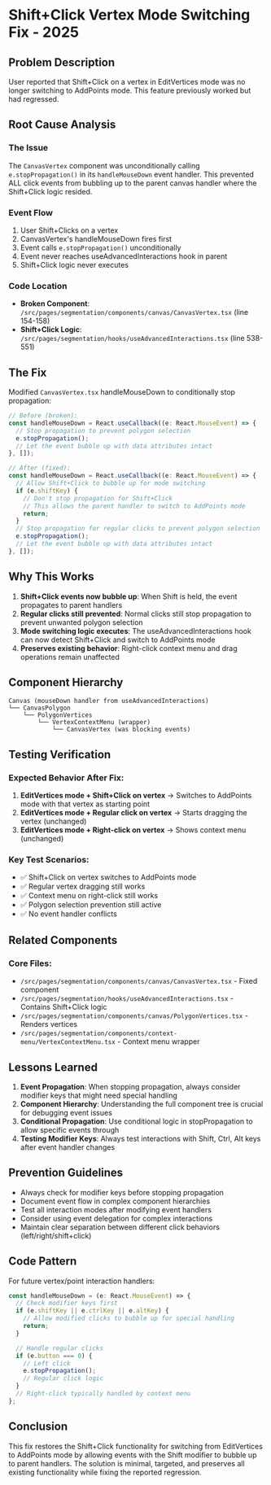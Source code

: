 # Shift+Click Vertex Mode Switching Fix - 2025

## Problem Description

User reported that Shift+Click on a vertex in EditVertices mode was no longer switching to AddPoints mode. This feature previously worked but had regressed.

## Root Cause Analysis

### The Issue

The `CanvasVertex` component was unconditionally calling `e.stopPropagation()` in its `handleMouseDown` event handler. This prevented ALL click events from bubbling up to the parent canvas handler where the Shift+Click logic resided.

### Event Flow

1. User Shift+Clicks on a vertex
2. CanvasVertex's handleMouseDown fires first
3. Event calls `e.stopPropagation()` unconditionally
4. Event never reaches useAdvancedInteractions hook in parent
5. Shift+Click logic never executes

### Code Location

- **Broken Component**: `/src/pages/segmentation/components/canvas/CanvasVertex.tsx` (line 154-158)
- **Shift+Click Logic**: `/src/pages/segmentation/hooks/useAdvancedInteractions.tsx` (line 538-551)

## The Fix

Modified `CanvasVertex.tsx` handleMouseDown to conditionally stop propagation:

```typescript
// Before (broken):
const handleMouseDown = React.useCallback((e: React.MouseEvent) => {
  // Stop propagation to prevent polygon selection
  e.stopPropagation();
  // Let the event bubble up with data attributes intact
}, []);

// After (fixed):
const handleMouseDown = React.useCallback((e: React.MouseEvent) => {
  // Allow Shift+Click to bubble up for mode switching
  if (e.shiftKey) {
    // Don't stop propagation for Shift+Click
    // This allows the parent handler to switch to AddPoints mode
    return;
  }
  // Stop propagation for regular clicks to prevent polygon selection
  e.stopPropagation();
  // Let the event bubble up with data attributes intact
}, []);
```

## Why This Works

1. **Shift+Click events now bubble up**: When Shift is held, the event propagates to parent handlers
2. **Regular clicks still prevented**: Normal clicks still stop propagation to prevent unwanted polygon selection
3. **Mode switching logic executes**: The useAdvancedInteractions hook can now detect Shift+Click and switch to AddPoints mode
4. **Preserves existing behavior**: Right-click context menu and drag operations remain unaffected

## Component Hierarchy

```
Canvas (mouseDown handler from useAdvancedInteractions)
└── CanvasPolygon
    └── PolygonVertices
        └── VertexContextMenu (wrapper)
            └── CanvasVertex (was blocking events)
```

## Testing Verification

### Expected Behavior After Fix:

1. **EditVertices mode + Shift+Click on vertex** → Switches to AddPoints mode with that vertex as starting point
2. **EditVertices mode + Regular click on vertex** → Starts dragging the vertex (unchanged)
3. **EditVertices mode + Right-click on vertex** → Shows context menu (unchanged)

### Key Test Scenarios:

- ✅ Shift+Click on vertex switches to AddPoints mode
- ✅ Regular vertex dragging still works
- ✅ Context menu on right-click still works
- ✅ Polygon selection prevention still active
- ✅ No event handler conflicts

## Related Components

### Core Files:

- `/src/pages/segmentation/components/canvas/CanvasVertex.tsx` - Fixed component
- `/src/pages/segmentation/hooks/useAdvancedInteractions.tsx` - Contains Shift+Click logic
- `/src/pages/segmentation/components/canvas/PolygonVertices.tsx` - Renders vertices
- `/src/pages/segmentation/components/context-menu/VertexContextMenu.tsx` - Context menu wrapper

## Lessons Learned

1. **Event Propagation**: When stopping propagation, always consider modifier keys that might need special handling
2. **Component Hierarchy**: Understanding the full component tree is crucial for debugging event issues
3. **Conditional Propagation**: Use conditional logic in stopPropagation to allow specific events through
4. **Testing Modifier Keys**: Always test interactions with Shift, Ctrl, Alt keys after event handler changes

## Prevention Guidelines

- Always check for modifier keys before stopping propagation
- Document event flow in complex component hierarchies
- Test all interaction modes after modifying event handlers
- Consider using event delegation for complex interactions
- Maintain clear separation between different click behaviors (left/right/shift+click)

## Code Pattern

For future vertex/point interaction handlers:

```typescript
const handleMouseDown = (e: React.MouseEvent) => {
  // Check modifier keys first
  if (e.shiftKey || e.ctrlKey || e.altKey) {
    // Allow modified clicks to bubble up for special handling
    return;
  }

  // Handle regular clicks
  if (e.button === 0) {
    // Left click
    e.stopPropagation();
    // Regular click logic
  }
  // Right-click typically handled by context menu
};
```

## Conclusion

This fix restores the Shift+Click functionality for switching from EditVertices to AddPoints mode by allowing events with the Shift modifier to bubble up to parent handlers. The solution is minimal, targeted, and preserves all existing functionality while fixing the reported regression.
